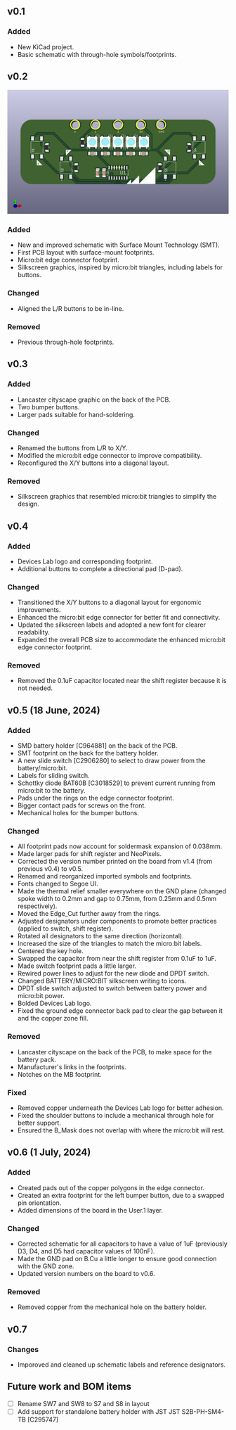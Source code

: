 ## v0.1

### Added

- New KiCad project.
- Basic schematic with through-hole symbols/footprints.

## v0.2

![`Device in version 0.2](media/version-images/solderbit-gamepad-v0.2.png "solder:bit Gamepad version 0.2")

### Added

- New and improved schematic with Surface Mount Technology (SMT).
- First PCB layout with surface-mount footprints.
- Micro:bit edge connector footprint.
- Silkscreen graphics, inspired by micro:bit triangles, including labels for buttons.

### Changed

- Aligned the L/R buttons to be in-line.

### Removed

- Previous through-hole footprints.

## v0.3

### Added

- Lancaster cityscape graphic on the back of the PCB.
- Two bumper buttons.
- Larger pads suitable for hand-soldering.

### Changed

- Renamed the buttons from L/R to X/Y.
- Modified the micro:bit edge connector to improve compatibility.
- Reconfigured the X/Y buttons into a diagonal layout.

### Removed

- Silkscreen graphics that resembled micro:bit triangles to simplify the design.

## v0.4

### Added

- Devices Lab logo and corresponding footprint.
- Additional buttons to complete a directional pad (D-pad).

### Changed

- Transitioned the X/Y buttons to a diagonal layout for ergonomic improvements.
- Enhanced the micro:bit edge connector for better fit and connectivity.
- Updated the silkscreen labels and adopted a new font for clearer readability.
- Expanded the overall PCB size to accommodate the enhanced micro:bit edge connector footprint.

### Removed

- Removed the 0.1uF capacitor located near the shift register because it is not needed.

## v0.5 (18 June, 2024)

### Added

- SMD battery holder [C964881] on the back of the PCB.
- SMT footprint on the back for the battery holder.
- A new slide switch [C2906280] to select to draw power from the battery/micro:bit.
- Labels for sliding switch.
- Schottky diode BAT60B [C3018529] to prevent current running from micro:bit to the battery.
- Pads under the rings on the edge connector footprint.
- Bigger contact pads for screws on the front.
- Mechanical holes for the bumper buttons.

### Changed

- All footprint pads now account for soldermask expansion of 0.038mm.
- Made larger pads for shift register and NeoPixels.
- Corrected the version number printed on the board from v1.4 (from previous v0.4) to v0.5.
- Renamed and reorganized imported symbols and footprints.
- Fonts changed to Segoe UI.
- Made the thermal relief smaller everywhere on the GND plane (changed spoke width to 0.2mm and gap to 0.75mm, from 0.25mm and 0.5mm respectively).
- Moved the Edge_Cut further away from the rings.
- Adjusted designators under components to promote better practices (applied to switch, shift register).
- Rotated all designators to the same direction (horizontal).
- Increased the size of the triangles to match the micro:bit labels.
- Centered the key hole.
- Swapped the capacitor from near the shift register from 0.1uF to 1uF.
- Made switch footprint pads a little larger.
- Rewired power lines to adjust for the new diode and DPDT switch.
- Changed BATTERY/MICRO:BIT silkscreen writing to icons.
- DPDT slide switch adjusted to switch between battery power and micro:bit power.
- Bolded Devices Lab logo.
- Fixed the ground edge connector back pad to clear the gap between it and the copper zone fill.

### Removed

- Lancaster cityscape on the back of the PCB, to make space for the battery pack.
- Manufacturer's links in the footprints.
- Notches on the MB footprint.

### Fixed

- Removed copper underneath the Devices Lab logo for better adhesion.
- Fixed the shoulder buttons to include a mechanical through hole for better support.
- Ensured the B_Mask does not overlap with where the micro:bit will rest.

## v0.6 (1 July, 2024)

### Added

- Created pads out of the copper polygons in the edge connector.
- Created an extra footprint for the left bumper button, due to a swapped pin orientation.
- Added dimensions of the board in the User.1 layer.

### Changed

- Corrected schematic for all capacitors to have a value of 1uF (previously D3, D4, and D5 had capacitor values of 100nF).
- Made the GND pad on B.Cu a little longer to ensure good connection with the GND zone.
- Updated version numbers on the board to v0.6.

### Removed

- Removed copper from the mechanical hole on the battery holder.

## v0.7

### Changes

- Imporoved and cleaned up schematic labels and reference designators.

## Future work and BOM items

- [ ] Rename SW7 and SW8 to S7 and S8 in layout
- [ ] Add support for standalone battery holder with JST JST S2B-PH-SM4-TB [C295747]
